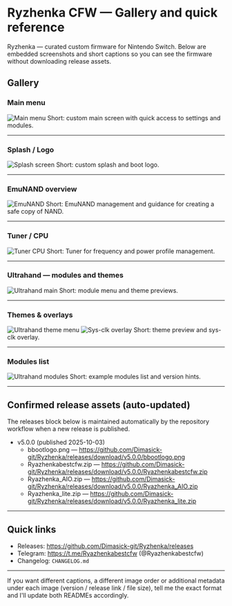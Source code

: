 
# Ryzhenka CFW — Gallery and quick reference

Ryzhenka — curated custom firmware for Nintendo Switch. Below are embedded screenshots and short captions so you can see the firmware without downloading release assets.

## Gallery

### Main menu
![Main menu](assets/ryazhenka_main_menu.jpg)
Short: custom main screen with quick access to settings and modules.

---

### Splash / Logo
![Splash screen](assets/splash_screen.png)
Short: custom splash and boot logo.

---

### EmuNAND overview
![EmuNAND](assets/emunand.jpg)
Short: EmuNAND management and guidance for creating a safe copy of NAND.

---

### Tuner / CPU
![Tuner CPU](assets/ryazhenka_tuner_cpu.jpg)
Short: Tuner for frequency and power profile management.

---

### Ultrahand — modules and themes
![Ultrahand main](assets/ryazhenka_ultrahand_main.jpg)
Short: module menu and theme previews.

---

### Themes & overlays
![Ultrahand theme menu](assets/ultrahand_theme_menu_screenshot.jpg)
![Sys-clk overlay](assets/sysclk_overlay_screenshot.jpg)
Short: theme preview and sys-clk overlay.

---

### Modules list
![Ultrahand modules](assets/ultrahand_modules.jpg)
Short: example modules list and version hints.

---

## Confirmed release assets (auto-updated)

The releases block below is maintained automatically by the repository workflow when a new release is published.

<!-- RELEASES_START -->
<!-- The releases list below is maintained automatically by .github/workflows/update-readme-pr-on-release.yml -->
- v5.0.0 (published 2025-10-03)
  - bbootlogo.png — https://github.com/Dimasick-git/Ryzhenka/releases/download/v5.0.0/bbootlogo.png
  - Ryazhenkabestcfw.zip — https://github.com/Dimasick-git/Ryzhenka/releases/download/v5.0.0/Ryazhenkabestcfw.zip
  - Ryazhenka_AIO.zip — https://github.com/Dimasick-git/Ryzhenka/releases/download/v5.0.0/Ryazhenka_AIO.zip
  - Ryazhenka_lite.zip — https://github.com/Dimasick-git/Ryzhenka/releases/download/v5.0.0/Ryazhenka_lite.zip

<!-- RELEASES_END -->

---

## Quick links
- Releases: https://github.com/Dimasick-git/Ryzhenka/releases
- Telegram: https://t.me/Ryazhenkabestcfw (@Ryazhenkabestcfw)
- Changelog: `CHANGELOG.md`

---

If you want different captions, a different image order or additional metadata under each image (version / release link / file size), tell me the exact format and I'll update both READMEs accordingly.
